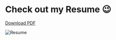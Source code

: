 # Check out my Resume 😉

[Download PDF](https://github.com/KarthikeyaKollu/Resume/files/14764330/Karthikeya.pdf)

![Resume](https://github.com/KarthikeyaKollu/Resume/assets/108949445/e8e2babe-debd-4efc-acc4-454f20f68443)

